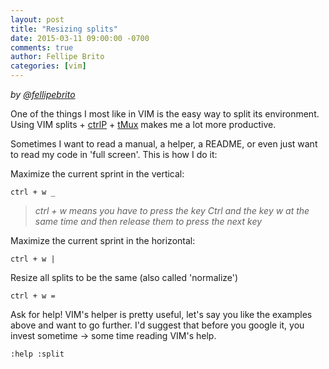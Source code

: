 ```yaml
---
layout: post
title: "Resizing splits"
date: 2015-03-11 09:00:00 -0700
comments: true
author: Fellipe Brito
categories: [vim]
---
```


_by [@fellipebrito](https://github.com/fellipebrito)_

One of the things I most like in VIM is the easy way to split its environment. Using VIM splits + [ctrlP](https://github.com/kien/ctrlp.vim) + [tMux](http://en.wikipedia.org/wiki/Tmux) makes me a lot more productive.

Sometimes I want to read a manual, a helper, a README, or even just want to read my code in 'full screen'. This is how I do it:

Maximize the current sprint in the vertical:
```
ctrl + w _
```
> _ctrl + w means you have to press the key Ctrl and the key w at the same time and then release them to press the next key_

Maximize the current sprint in the horizontal:
```
ctrl + w |
```

Resize all splits to be the same (also called 'normalize')
```
ctrl + w =
```

Ask for help! VIM's helper is pretty useful, let's say you like the examples above and want to go further. I'd suggest that before you google it, you invest sometime → some time reading VIM's help.
```
:help :split
```
